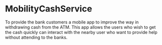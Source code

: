# MobilityCashService
To provide the bank customers a mobile app to improve the way in withdrawing cash from the ATM. This app allows the users who wish to get the cash quickly can interact with the nearby user who want to provide help without attending to the banks.
